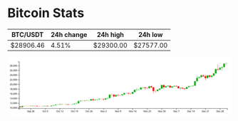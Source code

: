 # Bitcoin Stats

BTC/USDT|24h change|24h high|24h low|
|---|---|---|---|
|$28906.46|4.51%|$29300.00|$27577.00|

<img src="./chart.svg">
